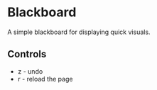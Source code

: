 # Blackboard

A simple blackboard for displaying quick visuals.

## Controls

- z - undo
- r - reload the page
